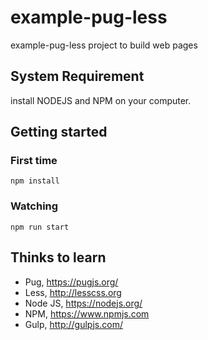 # example-pug-less
example-pug-less project to build web pages

## System Requirement
install NODEJS and NPM on your computer.

## Getting started 
### First time
```
npm install
```

### Watching
```
npm run start
```

## Thinks to learn 
- Pug, https://pugjs.org/
- Less, http://lesscss.org
- Node JS, https://nodejs.org/
- NPM, https://www.npmjs.com
- Gulp, http://gulpjs.com/
